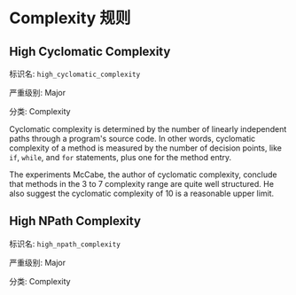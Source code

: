 # Complexity 规则

## High Cyclomatic Complexity

标识名: `high_cyclomatic_complexity`

严重级别: Major

分类: Complexity

Cyclomatic complexity is determined by the number of linearly independent paths through a program's source code. In other words, cyclomatic complexity of a method is measured by the number of decision points, like `if`, `while`, and `for` statements, plus one for the method entry.

The experiments McCabe, the author of cyclomatic complexity, conclude that methods in the 3 to 7 complexity range are quite well structured. He also suggest the cyclomatic complexity of 10 is a reasonable upper limit.



## High NPath Complexity

标识名: `high_npath_complexity`

严重级别: Major

分类: Complexity



